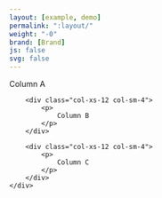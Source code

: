 ```yaml
---
layout: [example, demo]
permalink: ":layout/"
weight: "-0"
brand: [Brand]
js: false
svg: false
---
```


<div class="container-fluid">
	<div class="row grid-example">
		<div class="col-xs-12 col-sm-4 pull-right">
			<p>
				Column A
			</p>
		</div>

		<div class="col-xs-12 col-sm-4">
			<p>
				Column B
			</p>
		</div>

		<div class="col-xs-12 col-sm-4">
			<p>
				Column C
			</p>
		</div>
	</div>
</div>